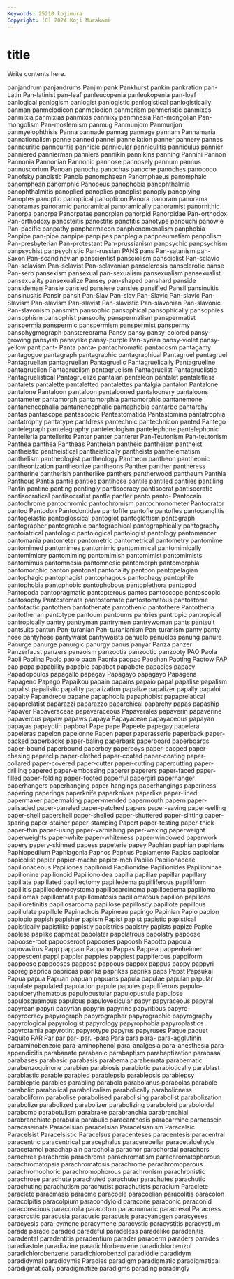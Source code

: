 ```yaml
---
Keywords: 25210 kojimura
Copyright: (C) 2024 Koji Murakami
---
```


# title

Write contents here.



 panjandrum panjandrums Panjim pank Pankhurst pankin
pankration pan-Latin Pan-latinist pan-leaf panleucopenia panleukopenia pan-loaf panlogical panlogism panlogist
panlogistic panlogistical panlogistically panman panmelodicon panmelodion panmerism panmeristic panmixes panmixia
panmixias panmixis panmixy panmnesia Pan-mongolian Pan-mongolism Pan-moslemism panmug Panmunjom Panmunjon
panmyelophthisis Panna pannade pannag pannage pannam Pannamaria pannationalism panne panned
pannel pannellation panner pannery pannes panneuritic panneuritis pannicle pannicular panniculitis
panniculus pannier panniered pannierman panniers pannikin pannikins panning Pannini Pannon
Pannonia Pannonian Pannonic pannose pannosely pannum pannus pannuscorium Panoan panocha
panochas panoche panoches panococo Panofsky panoistic Panola panomphaean Panomphaeus panomphaic
panomphean panomphic Panopeus panophobia panophthalmia panophthalmitis panoplied panoplies panoplist panoply
panoplying Panoptes panoptic panoptical panopticon Panora panoram panorama panoramas panoramic
panoramical panoramically panoramist panornithic Panorpa panorpa Panorpatae panorpian panorpid Panorpidae
Pan-orthodox Pan-orthodoxy panosteitis panostitis panotitis panotype panouchi panowie Pan-pacific panpathy
panpharmacon panphenomenalism panphobia Panpipe pan-pipe panpipe panpipes panplegia panpneumatism panpolism
Pan-presbyterian Pan-protestant Pan-prussianism panpsychic panpsychism panpsychist panpsychistic Pan-russian PANS pans
Pan-satanism pan-Saxon Pan-scandinavian panscientist pansciolism pansciolist Pan-sclavic Pan-sclavism Pan-sclavist Pan-sclavonian
pansclerosis pansclerotic panse Pan-serb pansexism pansexual pan-sexualism pansexualism pansexualist pansexuality
pansexualize Pansey pan-shaped panshard panside pansideman Pansie pansied pansiere pansies
pansified Pansil pansinuitis pansinusitis Pansir pansit Pan-Slav Pan-slav Pan-Slavic Pan-slavic
Pan-Slavism Pan-slavism Pan-slavist Pan-slavistic Pan-slavonian Pan-slavonic Pan-slavonism pansmith pansophic pansophical
pansophically pansophies pansophism pansophist pansophy panspermatism panspermatist panspermia panspermic panspermism
panspermist panspermy pansphygmograph panstereorama Pansy pansy pansy-colored pansy-growing pansyish pansylike
pansy-purple Pan-syrian pansy-violet pansy-yellow pant pant- Panta panta- pantachromatic pantacosm
pantagamy pantagogue pantagraph pantagraphic pantagraphical Pantagruel pantagruel Pantagruelian pantagruelian Pantagruelic
Pantagruelically Pantagrueline pantagruelion Pantagruelism pantagruelism Pantagruelist Pantagruelistic Pantagruelistical Pantagruelize pantalan
pantaleon pantalet pantaletless pantalets pantalette pantaletted pantalettes pantalgia pantalon Pantalone
pantalone Pantaloon pantaloon pantalooned pantaloonery pantaloons pantameter pantamorph pantamorphia pantamorphic
pantanemone pantanencephalia pantanencephalic pantaphobia pantarbe pantarchy pantas pantascope pantascopic Pantastomatida
Pantastomina pantatrophia pantatrophy pantatype pantdress pantechnic pantechnicon panted Pantego pantelegraph
pantelegraphy panteleologism pantelephone pantelephonic Pantelleria pantellerite Panter panter panterer Pan-Teutonism
Pan-teutonism Panthea panthea Pantheas Pantheian pantheic pantheism pantheist pantheistic pantheistical
pantheistically pantheists panthelematism panthelism pantheologist pantheology Pantheon pantheon pantheonic pantheonization
pantheonize pantheons Panther panther pantheress pantherine pantherish pantherlike panthers pantherwood
pantheum Panthia Panthous Pantia pantie panties pantihose pantile pantiled pantiles
pantiling Pantin pantine panting pantingly pantisocracy pantisocrat pantisocratic pantisocratical pantisocratist
pantle pantler panto panto- Pantocain pantochrome pantochromic pantochromism pantochronometer Pantocrator
pantod Pantodon Pantodontidae pantoffle pantofle pantofles pantoganglitis pantogelastic pantoglossical pantoglot
pantoglottism pantograph pantographer pantographic pantographical pantographically pantography pantoiatrical pantologic pantological
pantologist pantology pantomancer pantomania pantometer pantometric pantometrical pantometry pantomime pantomimed
pantomimes pantomimic pantomimical pantomimically pantomimicry pantomiming pantomimish pantomimist pantomimists pantomimus
pantomnesia pantomnesic pantomorph pantomorphia pantomorphic panton pantonal pantonality pantoon pantopelagian
pantophagic pantophagist pantophagous pantophagy pantophile pantophobia pantophobic pantophobous pantoplethora pantopod
Pantopoda pantopragmatic pantopterous pantos pantoscope pantoscopic pantosophy Pantostomata pantostomate pantostomatous
pantostome pantotactic pantothen pantothenate pantothenic pantothere Pantotheria pantotherian pantotype pantoum
pantoums pantries pantropic pantropical pantropically pantry pantryman pantrymen pantrywoman pants
pantsuit pantsuits pantun Pan-turanian Pan-turanianism Pan-turanism panty panty-hose pantyhose pantywaist
pantywaists panuelo panuelos panung panure Panurge panurge panurgic panurgy panus
panyar Panza panzer Panzerfaust panzers panzoism panzootia panzootic panzooty PAO
Paola Paoli Paolina Paolo paolo paon Paonia paopao Paoshan Paoting
Paotow PAP pap papa papability papable papabot papabote papacies papacy
Papadopoulos papagallo papagay Papagayo papagayo Papagena Papageno Papago Papaikou papain
papains papaio papal papalise papalism papalist papalistic papality papalization papalize
papalizer papally papaloi papalty Papandreou papane papaphobia papaphobist papaprelatical papaprelatist
paparazzi paparazzo paparchical paparchy papas papaship Papaver Papaveraceae papaveraceous Papaverales
papaverin papaverine papaverous papaw papaws papaya Papayaceae papayaceous papayan papayas
papayotin papboat Pape pape Papeete papegay papelera papeleras papelon papelonne
Papen paper paperasserie paperback paper-backed paperbacks paper-baling paperbark paperboard paperboards
paper-bound paperbound paperboy paperboys paper-capped paper-chasing paperclip paper-clothed paper-coated paper-coating
paper-collared paper-covered paper-cutter paper-cutting papercutting paper-drilling papered paper-embossing paperer paperers
paper-faced paper-filled paper-folding paper-footed paperful papergirl paperhanger paperhangers paperhanging paper-hangings
paperhangings paperiness papering paperings paperknife paperknives paperlike paper-lined papermaker papermaking
paper-mended papermouth papern paper-palisaded paper-paneled paper-patched papers paper-saving paper-selling paper-shell
papershell paper-shelled paper-shuttered paper-slitting paper-sparing paper-stainer paper-stamping Papert paper-testing paper-thick
paper-thin paper-using paper-varnishing paper-waxing paperweight paperweights paper-white paper-whiteness paper-windowed paperwork
papery papery-skinned papess papeterie papey Paphian paphian paphians Paphiopedilum Paphlagonia
Paphos Paphus Papiamento Papias papicolar papicolist papier papier-mache papier-mch Papilio
Papilionaceae papilionaceous Papiliones papilionid Papilionidae Papilionides Papilioninae papilionine papilionoid Papilionoidea
papilla papillae papillar papillary papillate papillated papillectomy papilledema papilliferous papilliform
papillitis papilloadenocystoma papillocarcinoma papilloedema papilloma papillomas papillomata papillomatosis papillomatous papillon
papillons papilloretinitis papillosarcoma papillose papillosity papillote papillous papillulate papillule Papinachois
Papineau papingo Papinian Papio papion papiopio papish papisher papism Papist
papist papistic papistical papistically papistlike papistly papistries papistry papists papize
Papke papless paplike papmeat papolater papolatrous papolatry papoose papoose-root papooseroot
papooses papoosh Papotto papoula papovavirus Papp pappain Pappano Pappas Pappea
pappenheimer pappescent pappi pappier pappies pappiest pappiferous pappiform pappoose pappooses
pappose pappous pappox pappus pappy pappyri papreg paprica papricas paprika
paprikas papriks paps Papst Papsukai Papua papua Papuan papuan papuans
papula papulae papulan papular papulate papulated papulation papule papules papuliferous
papulo- papuloerythematous papulopustular papulopustule papulose papulosquamous papulous papulovesicular papyr papyraceous
papyral papyrean papyri papyrian papyrin papyrine papyritious papyro- papyrocracy papyrograph
papyrographer papyrographic papyrography papyrological papyrologist papyrology papyrophobia papyroplastics papyrotamia papyrotint
papyrotype papyrus papyruses Paque paquet Paquito PAR Par par par-
par. -para Para para para- para-agglutinin paraaminobenzoic para-aminophenol para-analgesia para-anesthesia
para-appendicitis parabanate parabanic parabaptism parabaptization parabasal parabases parabasic parabasis parabema
parabemata parabematic parabenzoquinone parabien parabiosis parabiotic parabiotically parablast parablastic parable
parabled parablepsia parablepsis parablepsy parableptic parables parabling parabola parabolanus parabolas
parabole parabolic parabolical parabolicalism parabolically parabolicness paraboliform parabolise parabolised parabolising
parabolist parabolization parabolize parabolized parabolizer parabolizing paraboloid paraboloidal parabomb parabotulism
parabrake parabranchia parabranchial parabranchiate parabulia parabulic paracanthosis paracarmine paracasein paracaseinate
Paracelsian paracelsian Paracelsianism Paracelsic Paracelsist Paracelsistic Paracelsus paracenteses paracentesis paracentral
paracentric paracentrical paracephalus paracerebellar paracetaldehyde paracetamol parachaplain paracholia parachor parachordal
parachors parachrea parachroia parachroma parachromatism parachromatophorous parachromatopsia parachromatosis parachrome parachromoparous
parachromophoric parachromophorous parachronism parachronistic parachrose parachute parachuted parachuter parachutes parachutic
parachuting parachutism parachutist parachutists paracium Paraclete paraclete paracmasis paracme paracoele
paracoelian paracolitis paracolon paracolpitis paracolpium paracondyloid paracone paraconic paraconid paraconscious
paracorolla paracotoin paracoumaric paracresol Paracress paracrostic paracusia paracusic paracusis paracyanogen
paracyeses paracyesis para-cymene paracymene paracystic paracystitis paracystium parada parade paraded
paradeful paradeless paradelike paradenitis paradental paradentitis paradentium parader paraderm paraders
parades paradiastole paradiazine paradichlorbenzene paradichlorbenzol paradichlorobenzene paradichlorobenzol paradiddle paradidym paradidymal
paradidymis Paradies paradigm paradigmatic paradigmatical paradigmatically paradigmatize paradigms parading paradingly
